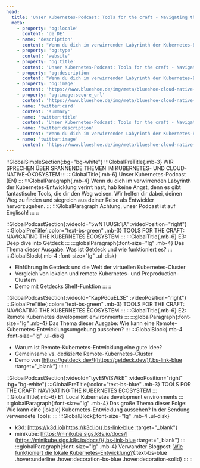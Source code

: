 ```yaml
---
head:
  title: 'Unser Kubernetes-Podcast: Tools for the craft - Navigating the Kubernetes Ecosystem'
  meta:
    - property: 'og:locale'
      content: 'de_DE'
    - name: 'description'
      content: "Wenn du dich im verwirrenden Labyrinth der Kubernetes-Entwicklung verirrt hast, hab keine Angst, denn es gibt fantastische Tools, die dir den Weg weisen. Wir helfen dir dabei, deinen Weg zu finden und siegreich aus deiner Reise als Entwickler hervorzugehen."
    - property: 'og:type'
      content: 'website'
    - property: 'og:title'
      content: 'Unser Kubernetes-Podcast: Tools for the craft - Navigating the Kubernetes Ecosystem'
    - property: 'og:description'
      content: "Wenn du dich im verwirrenden Labyrinth der Kubernetes-Entwicklung verirrt hast, hab keine Angst, denn es gibt fantastische Tools, die dir den Weg weisen. Wir helfen dir dabei, deinen Weg zu finden und siegreich aus deiner Reise als Entwickler hervorzugehen."
    - property: 'og:image'
      content: 'https://www.blueshoe.de/img/meta/blueshoe-cloud-native-devlopment.png'
    - property: 'og:image:secure_url'
      content: 'https://www.blueshoe.de/img/meta/blueshoe-cloud-native-devlopment.png'
    - name: 'twitter:card'
      content: 'summary'
    - name: 'twitter:title'
      content: 'Unser Kubernetes-Podcast: Tools for the craft - Navigating the Kubernetes Ecosystem'
    - name: 'twitter:description'
      content: "Wenn du dich im verwirrenden Labyrinth der Kubernetes-Entwicklung verirrt hast, hab keine Angst, denn es gibt fantastische Tools, die dir den Weg weisen. Wir helfen dir dabei, deinen Weg zu finden und siegreich aus deiner Reise als Entwickler hervorzugehen."
    - name: 'twitter:image'
      content: 'https://www.blueshoe.de/img/meta/blueshoe-cloud-native-devlopment.png'
---
```

::GlobalSimpleSection{:bg="bg-white"}
:::GlobalPreTitle{.mb-3}
WIR SPRECHEN ÜBER SPANNENDE THEMEN IM KUBERNETES- UND CLOUD-NATIVE-ÖKOSYSTEM
:::
:::GlobalTitle{.mb-6}
Unser Kubernetes-Podcast (EN)
:::
:::GlobalParagraph{.mb-4}
Wenn du dich im verwirrenden Labyrinth der Kubernetes-Entwicklung verirrt hast, hab keine Angst, denn es gibt fantastische Tools, die dir den Weg weisen. Wir helfen dir dabei, deinen Weg zu finden und siegreich aus deiner Reise als Entwickler hervorzugehen.
:::
:::GlobalParagraph
Achtung, unser Podcast ist auf Englisch!
:::
::

::GlobalPodcastSection{:videoId="5wNTUUSk1jA" :videoPosition="right"}
:::GlobalPreTitle{:color="text-bs-green" .mb-3}
TOOLS FOR THE CRAFT: NAVIGATING THE KUBERNETES ECOSYSTEM
:::
:::GlobalTitle{.mb-6}
E3: Deep dive into Getdeck
:::
:::globalParagraph{:font-size="lg" .mb-4}
Das Thema dieser Ausgabe: Was ist Getdeck und wie funktioniert es?
:::
:::GlobalBlock{.mb-4 :font-size="lg" .ul-disk}
- Einführung in Getdeck und die Welt der virtuellen Kubernetes-Cluster
- Vergleich von lokalen und remote Kubernetes- und Preproduction-Clustern
- Demo mit Getdecks Shelf-Funktion
:::
::

::GlobalPodcastSection{:videoId="KapP6ouEL3E" :videoPosition="right"}
:::GlobalPreTitle{:color="text-bs-green" .mb-3}
TOOLS FOR THE CRAFT: NAVIGATING THE KUBERNETES ECOSYSTEM
:::
:::GlobalTitle{.mb-6}
E2: Remote Kubernetes development environments
:::
:::globalParagraph{:font-size="lg" .mb-4}
Das Thema dieser Ausgabe: Wie kann eine Remote-Kubernetes-Entwicklungsumgebung aussehen?
:::
:::GlobalBlock{.mb-4 :font-size="lg" .ul-disk}
- Warum ist Remote-Kubernetes-Entwicklung eine gute Idee?
- Gemeinsame vs. dedizierte Remote-Kubernetes-Cluster
- Demo von [https://getdeck.dev/](https://getdeck.dev/){.bs-link-blue :target="_blank"}
:::
::

::GlobalPodcastSection{:videoId="tyvE9VlSWkE" :videoPosition="right"  :bg="bg-white"}
:::GlobalPreTitle{:color="text-bs-blue" .mb-3}
TOOLS FOR THE CRAFT: NAVIGATING THE KUBERNETES ECOSYSTEM
:::
:::GlobalTitle{.mb-6}
E1: Local Kubernetes development environments
:::
:::globalParagraph{:font-size="lg" .mb-4}
Das große Thema dieser Folge: Wie kann eine (lokale) Kubernetes-Entwicklung aussehen? In der Sendung verwendete Tools:
:::
:::GlobalBlock{:font-size="lg" .mb-4 .ul-disk}
- k3d: [https://k3d.io](https://k3d.io){.bs-link-blue :target="_blank"}
- minikube: [https://minikube.sigs.k8s.io/docs/](https://minikube.sigs.k8s.io/docs/){.bs-link-blue :target="_blank"}
:::
:::globalParagraph{:font-size="lg" .mb-4}
  Verwandter Blogpost: [Wie funktioniert die lokale Kubernetes-Entwicklung?](/blog/kubernetes-development){.text-bs-blue .hover:underline .hover:decoration-bs-blue .hover:decoration-solid}
:::
::